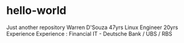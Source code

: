 # hello-world
Just another repository
Warren D'Souza 47yrs Linux Engineer
20yrs Experience
Experience : Financial IT - Deutsche Bank / UBS / RBS 
